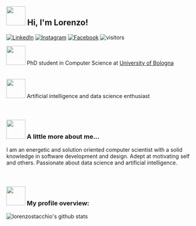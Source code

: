 <h2><img src="https://media.giphy.com/media/wpoLqr5FT1sY0/source.gif" width="50"> Hi, I'm Lorenzo! </h2>


<a href="https://www.linkedin.com/in/lorenzo-stacchio" target="_blank"><img src="https://img.shields.io/badge/-Linkedin-blue?style=flat-square&logo=Linkedin&logoColor=white&link=https://www.linkedin.com/in/lorenzo-stacchio/)" alt="LinkedIn"></a>
<a href="https://www.instagram.com/lorenzo.stacchio/" target="_blank"><img src="https://img.shields.io/badge/Instagram-%23E4405F.svg?&style=flat-square&logo=instagram&logoColor=white" alt="Instagram"></a>
<a href="https://www.facebook.com/lorenzo.stacchio" target="_blank"><img src="https://img.shields.io/badge/Facebook-%231877F2.svg?&style=flat-square&logo=facebook&logoColor=white" alt="Facebook"></a>
<a><img src="https://visitor-badge.laobi.icu/badge?page_id=lorenzo-stacchio.lorenzo-stacchio" alt="visitors"></a>
<p>

  <img src="https://media.giphy.com/media/LNrWZ1Cl70uDOWW5rH/giphy.gif" width="50">  PhD student in Computer Science at <a href="https://www.unibo.it/it">University of Bologna</a> </br></br></br>
  <img src="https://media.giphy.com/media/ckJF143W1gBS8Hk833/giphy.gif" width="50">  Artificial intelligence and data science enthusiast  

</p>

</br>

### <img src="https://media.giphy.com/media/LRIVkygJ5CID6IEMes/giphy.gif" width="50"> A little more about me...  
I am an energetic and solution oriented computer scientist with a solid knowledge in software development and design.
Adept at motivating self and others.
Passionate about data science and artificial intelligence.

</br>

### <img src="https://media.giphy.com/media/3orieJRHB5DJjrVmqk/giphy.gif" width="50"> My profile overview:
![lorenzostacchio's github stats](https://github-readme-stats.vercel.app/api?username=lorenzo-stacchio&show_icons=true)
<br />
<br />
